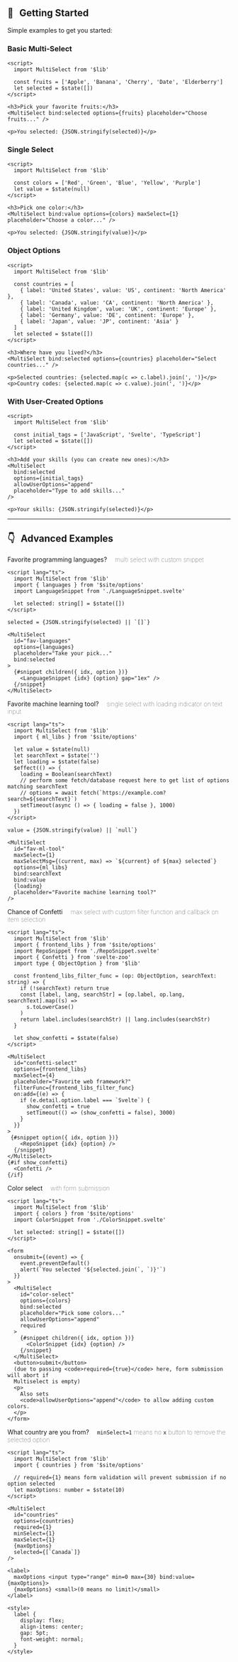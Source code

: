 ## 🚀 &thinsp; Getting Started

Simple examples to get you started:

### Basic Multi-Select

```svelte example
<script>
  import MultiSelect from '$lib'

  const fruits = ['Apple', 'Banana', 'Cherry', 'Date', 'Elderberry']
  let selected = $state([])
</script>

<h3>Pick your favorite fruits:</h3>
<MultiSelect bind:selected options={fruits} placeholder="Choose fruits..." />

<p>You selected: {JSON.stringify(selected)}</p>
```

### Single Select

```svelte example
<script>
  import MultiSelect from '$lib'

  const colors = ['Red', 'Green', 'Blue', 'Yellow', 'Purple']
  let value = $state(null)
</script>

<h3>Pick one color:</h3>
<MultiSelect bind:value options={colors} maxSelect={1} placeholder="Choose a color..." />

<p>You selected: {JSON.stringify(value)}</p>
```

### Object Options

```svelte example
<script>
  import MultiSelect from '$lib'

  const countries = [
    { label: 'United States', value: 'US', continent: 'North America' },
    { label: 'Canada', value: 'CA', continent: 'North America' },
    { label: 'United Kingdom', value: 'UK', continent: 'Europe' },
    { label: 'Germany', value: 'DE', continent: 'Europe' },
    { label: 'Japan', value: 'JP', continent: 'Asia' }
  ]
  let selected = $state([])
</script>

<h3>Where have you lived?</h3>
<MultiSelect bind:selected options={countries} placeholder="Select countries..." />

<p>Selected countries: {selected.map(c => c.label).join(', ')}</p>
<p>Country codes: {selected.map(c => c.value).join(', ')}</p>
```

### With User-Created Options

```svelte example
<script>
  import MultiSelect from '$lib'

  const initial_tags = ['JavaScript', 'Svelte', 'TypeScript']
  let selected = $state([])
</script>

<h3>Add your skills (you can create new ones):</h3>
<MultiSelect
  bind:selected
  options={initial_tags}
  allowUserOptions="append"
  placeholder="Type to add skills..."
/>

<p>Your skills: {JSON.stringify(selected)}</p>
```

---

## 👇 &thinsp; Advanced Examples

<label for="fav-languages">Favorite programming languages? <span>multi select with custom snippet</span></label>

```svelte example collapsible repl="https://svelte.dev/repl/e3b88f59f62b498d943ecf7756ab75d7" stackblitz="src/site/Examples.md"
<script lang="ts">
  import MultiSelect from '$lib'
  import { languages } from '$site/options'
  import LanguageSnippet from './LanguageSnippet.svelte'

  let selected: string[] = $state([])
</script>

selected = {JSON.stringify(selected) || `[]`}

<MultiSelect
  id="fav-languages"
  options={languages}
  placeholder="Take your pick..."
  bind:selected
>
  {#snippet children({ idx, option })}
    <LanguageSnippet {idx} {option} gap="1ex" />
  {/snippet}
</MultiSelect>
```

<label for="fav-ml-tool">Favorite machine learning tool? <span>single select with loading indicator on text input</span></label>

```svelte example collapsible repl="https://svelte.dev/repl/79e22e1905c94456aa21564b4d5f8759" stackblitz="src/site/Examples.md"
<script lang="ts">
  import MultiSelect from '$lib'
  import { ml_libs } from '$site/options'

  let value = $state(null)
  let searchText = $state('')
  let loading = $state(false)
  $effect(() => {
    loading = Boolean(searchText)
    // perform some fetch/database request here to get list of options matching searchText
    // options = await fetch(`https://example.com?search=${searchText}`)
    setTimeout(async () => { loading = false }, 1000)
  })
</script>

value = {JSON.stringify(value) || `null`}

<MultiSelect
  id="fav-ml-tool"
  maxSelect={1}
  maxSelectMsg={(current, max) => `${current} of ${max} selected`}
  options={ml_libs}
  bind:searchText
  bind:value
  {loading}
  placeholder="Favorite machine learning tool?"
/>
```

<label for="confetti-select">Chance of Confetti <span>max select with custom filter function and callback on item selection</span></label>

```svelte example collapsible repl="https://svelte.dev/repl/516279bd62ec424986115263c2cdc169" stackblitz="src/site/Examples.md"
<script lang="ts">
  import MultiSelect from '$lib'
  import { frontend_libs } from '$site/options'
  import RepoSnippet from './RepoSnippet.svelte'
  import { Confetti } from 'svelte-zoo'
  import type { ObjectOption } from '$lib'

  const frontend_libs_filter_func = (op: ObjectOption, searchText: string) => {
    if (!searchText) return true
    const [label, lang, searchStr] = [op.label, op.lang, searchText].map((s) =>
      s.toLowerCase()
    )
    return label.includes(searchStr) || lang.includes(searchStr)
  }

  let show_confetti = $state(false)
</script>

<MultiSelect
  id="confetti-select"
  options={frontend_libs}
  maxSelect={4}
  placeholder="Favorite web framework?"
  filterFunc={frontend_libs_filter_func}
  on:add={(e) => {
    if (e.detail.option.label === `Svelte`) {
      show_confetti = true
      setTimeout(() => (show_confetti = false), 3000)
    }
  }}
>
 {#snippet option({ idx, option })}
    <RepoSnippet {idx} {option} />
  {/snippet}
</MultiSelect>
{#if show_confetti}
  <Confetti />
{/if}
```

<label for="color-select">Color select <span>with form submission</span></label>

```svelte example collapsible repl="https://svelte.dev/repl/3a217c39932047a09f61d6425b04a7c3" stackblitz="src/site/Examples.md"
<script lang="ts">
  import MultiSelect from '$lib'
  import { colors } from '$site/options'
  import ColorSnippet from './ColorSnippet.svelte'

  let selected: string[] = $state([])
</script>

<form
  onsubmit={(event) => {
    event.preventDefault()
    alert(`You selected '${selected.join(`, `)}'`)
  }}
>
  <MultiSelect
    id="color-select"
    options={colors}
    bind:selected
    placeholder="Pick some colors..."
    allowUserOptions="append"
    required
  >
    {#snippet children({ idx, option })}
      <ColorSnippet {idx} {option} />
    {/snippet}
  </MultiSelect>
  <button>submit</button>
  (due to passing <code>required={true}</code> here, form submission will abort if
  Multiselect is empty)
  <p>
    Also sets
    <code>allowUserOptions="append"</code> to allow adding custom colors.
  </p>
</form>
```

<label for="countries">What country are you from? <span><code>minSelect=1</code> means no <code>x</code> button to remove the selected option</span></label>

```svelte example collapsible repl="https://svelte.dev/repl/4ff40862436e4bfbb2bd55d234352bb1" stackblitz="src/site/Examples.md"
<script lang="ts">
  import MultiSelect from '$lib'
  import { countries } from '$site/options'

  // required={1} means form validation will prevent submission if no option selected
  let maxOptions: number = $state(10)
</script>

<MultiSelect
  id="countries"
  options={countries}
  required={1}
  minSelect={1}
  maxSelect={1}
  {maxOptions}
  selected={[`Canada`]}
/>

<label>
  maxOptions <input type="range" min=0 max={30} bind:value={maxOptions}>
  {maxOptions} <small>(0 means no limit)</small>
</label>

<style>
  label {
    display: flex;
    align-items: center;
    gap: 5pt;
    font-weight: normal;
  }
</style>
```

<style>
  label:not(:first-of-type) {
    padding-top: 2em;
    display: block;
  }
  label span {
    font-weight: 100;
    margin-left: 1em;
  }
</style>
